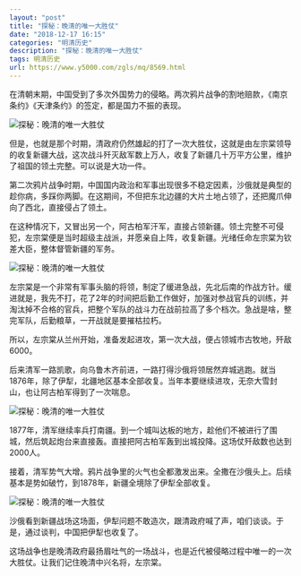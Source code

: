 ```yaml
---
layout: "post"
title: "探秘：晚清的唯一大胜仗"
date: "2018-12-17 16:15"
categories: "明清历史"
description: "探秘：晚清的唯一大胜仗"
tags: 明清历史
url: https://www.y5000.com/zgls/mq/8569.html
---
```






在清朝末期，中国受到了多次外国势力的侵略。两次鸦片战争的割地赔款，《南京条约》《天津条约》的签定，都是国力不振的表现。

![探秘：晚清的唯一大胜仗](/uploads/allimg/161228/6-16122Q04549124.JPG)

但是，也就是那个时期，清政府仍然雄起的打了一次大胜仗，这就是由左宗棠领导的收复新疆大战，这次战斗歼灭敌军数上万人，收复了新疆几十万平方公里，维护了祖国的领土完整。可以说是大功一件。

第二次鸦片战争时期，中国国内政治和军事出现很多不稳定因素，沙俄就是典型的趁你病，多踩你两脚。在这期间，不但把东北边疆的大片土地占领了，还把魔爪伸向了西北，直接侵占了领土。

在这种情况下，又冒出另一个，阿古柏军汗军，直接占领新疆。领土完整不可侵犯，左宗棠便是当时超级主战派，并愿亲自上阵，收复新疆。光绪任命左宗棠为钦差大臣，整体督管新疆的军务。

![探秘：晚清的唯一大胜仗](/uploads/allimg/161228/6-16122Q04600526.JPG)

左宗棠是一个非常有军事头脑的将领，制定了缓进急战，先北后南的作战方针。缓进就是，我先不打，花了2年的时间把后勤工作做好，加强对参战官兵的训练，并淘汰掉不合格的官兵，把整个军队的战斗力在战前拉高了多个档次。急战是啥，整完军队，后勤粮草，一开战就是要摧枯拉朽。

所以，左宗棠从兰州开始，准备发起进攻，第一次大战，便占领城市古牧地，歼敌6000。

后来清军一路凯歌，向乌鲁木齐前进，一路打得沙俄将领居然弃城逃跑。就当1876年，除了伊犁，北疆地区基本全部收复。当年本要继续进攻，无奈大雪封山，也让阿古柏军得到了一次喘息。

![探秘：晚清的唯一大胜仗](/uploads/allimg/161228/6-16122Q046123F.JPG)

1877年，清军继续率兵打南疆。到一个城叫达板的地方，趁他们不被进行了围城，然后筑起炮台来直接轰。直接把阿古柏军轰到出城投降。这场仗歼敌数也达到2000人。

接着，清军势气大增。鸦片战争里的火气也全都激发出来。全撒在沙俄头上。后续基本是势如破竹，到1878年，新疆全境除了伊犁全部收复。

![探秘：晚清的唯一大胜仗](/uploads/allimg/161228/6-16122Q04623538.JPG)

沙俄看到新疆战场这场面，伊犁问题不敢造次，跟清政府喊了声，咱们谈谈。于是，通过谈判，中国把伊犁也收复了。

这场战争也是晚清政府最扬眉吐气的一场战斗，也是近代被侵略过程中唯一的一次大胜仗。让我们记住晚清中兴名将，左宗棠。
